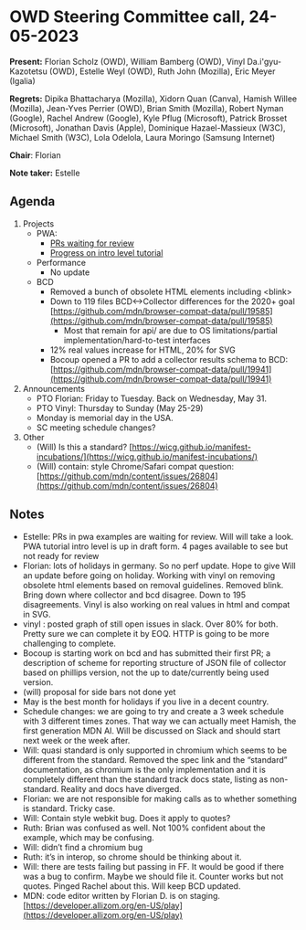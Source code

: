 # OWD Steering Committee call, 24-05-2023

**Present:** Florian Scholz (OWD), William Bamberg (OWD), Vinyl Da.i'gyu-Kazotetsu (OWD), Estelle Weyl (OWD), Ruth John (Mozilla), Eric Meyer (Igalia)

**Regrets:** Dipika Bhattacharya (Mozilla), Xidorn Quan (Canva), Hamish Willee (Mozilla), Jean-Yves Perrier (OWD), Brian Smith (Mozilla), ​​Robert Nyman (Google), Rachel Andrew (Google), Kyle Pflug (Microsoft), Patrick Brosset (Microsoft), Jonathan Davis (Apple), Dominique Hazael-Massieux (W3C), Michael Smith (W3C),  Lola Odelola, Laura Moringo (Samsung Internet)

**Chair**: Florian

**Note taker:** Estelle

## Agenda

1. Projects
    - PWA:
        - [PRs waiting for review](https://github.com/mdn/pwa-examples/pulls) 
        - [Progress on intro level tutorial](https://github.com/mdn/content/pull/26891) 
    - Performance
        - No update
    - BCD
        - Removed a bunch of obsolete HTML elements including &lt;blink>
        - Down to 119 files BCD&lt;->Collector differences for the 2020+ goal [https://github.com/mdn/browser-compat-data/pull/19585](https://github.com/mdn/browser-compat-data/pull/19585)
            - Most that remain for api/ are due to OS limitations/partial implementation/hard-to-test interfaces
        - 12% real values increase for HTML, 20% for SVG
        - Bocoup opened a PR to add a collector results schema to BCD: [https://github.com/mdn/browser-compat-data/pull/19941](https://github.com/mdn/browser-compat-data/pull/19941)
2. Announcements
    - PTO Florian: Friday to Tuesday. Back on Wednesday, May 31.
    - PTO Vinyl: Thursday to Sunday (May 25-29)
    - Monday is memorial day in the USA.
    - SC meeting schedule changes?
3. Other
    - (Will) Is this a standard? [https://wicg.github.io/manifest-incubations/](https://wicg.github.io/manifest-incubations/) 
    - (Will) contain: style Chrome/Safari compat question: [https://github.com/mdn/content/issues/26804](https://github.com/mdn/content/issues/26804)

## Notes

- Estelle: PRs in pwa examples are waiting for review. Will will take a look. PWA tutorial intro level is up in draft form. 4 pages available to see but not ready for review
- Florian: lots of holidays in germany. So no perf update. Hope to give Will an update before going on holiday. Working with vinyl on removing obsolete html elements based on removal guidelines. Removed blink. Bring down where collector and bcd disagree. Down to 195 disagreements. Vinyl is also working on real values in html and compat in SVG.
- vinyl : posted graph of still open issues in slack. Over 80% for both. Pretty sure we can complete it by EOQ. HTTP is going to be more challenging to complete.
- Bocoup is starting work on bcd and has submitted their first PR; a description of scheme for reporting structure of JSON file of collector based on phillips version, not the up to date/currently being used version.
- (will) proposal for side bars not done yet
- May is the best month for holidays if you live in a decent country.
- Schedule changes: we are going to try and create a 3 week schedule with 3 different times zones. That way we can actually meet Hamish, the first generation MDN AI. Will be discussed on Slack and should start next week or the week after.
- Will: quasi standard is only supported in chromium which seems to be different from the standard. Removed the spec link and the “standard” documentation, as chromium is the only implementation and it is completely different than the standard track docs state, listing as non-standard. Reality and docs have diverged.
- Florian: we are not responsible for making calls as to whether something is standard. Tricky case.
- Will: Contain style webkit bug. Does it apply to quotes?
- Ruth: Brian was confused as well. Not 100% confident about the example, which may be confusing.
- Will: didn’t find a chromium bug
- Ruth: it’s in interop, so chrome should be thinking about it.
- Will: there are tests failing but passing in FF. It would be good if there was a bug to confirm. Maybe we should file it. Counter works but not quotes. Pinged Rachel about this. Will keep BCD updated.
- MDN: code editor written by Florian D. is on staging. [https://developer.allizom.org/en-US/play](https://developer.allizom.org/en-US/play)